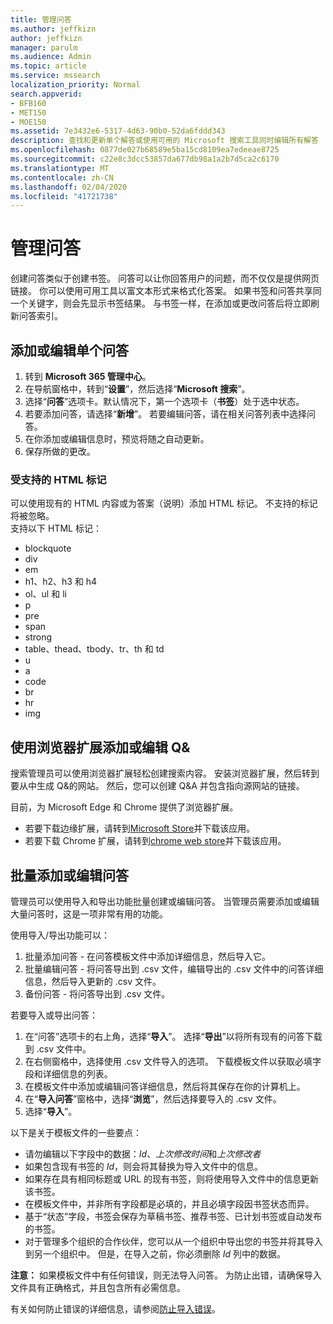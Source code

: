 ```yaml
---
title: 管理问答
ms.author: jeffkizn
author: jeffkizn
manager: parulm
ms.audience: Admin
ms.topic: article
ms.service: mssearch
localization_priority: Normal
search.appverid:
- BFB160
- MET150
- MOE150
ms.assetid: 7e3432e6-5317-4d63-90b0-52da6fddd343
description: 查找和更新单个解答或使用可用的 Microsoft 搜索工具同时编辑所有解答
ms.openlocfilehash: 0877de027b68589e5ba15cd8109ea7edeeae8725
ms.sourcegitcommit: c22e8c3dcc53857da677db98a1a2b7d5ca2c6170
ms.translationtype: MT
ms.contentlocale: zh-CN
ms.lasthandoff: 02/04/2020
ms.locfileid: "41721738"
---
```

# <a name="manage-qas"></a>管理问答

创建问答类似于创建书签。 问答可以让你回答用户的问题，而不仅仅是提供网页链接。 你可以使用可用工具以富文本形式来格式化答案。 如果书签和问答共享同一个关键字，则会先显示书签结果。 与书签一样，在添加或更改问答后将立即刷新问答索引。

## <a name="add-or-edit-a-single-qa"></a>添加或编辑单个问答

1. 转到 **Microsoft 365 管理中心**。
1. 在导航窗格中，转到“**设置**”，然后选择“**Microsoft 搜索**”。
1. 选择“**问答**”选项卡。默认情况下，第一个选项卡（**书签**）处于选中状态。
1. 若要添加问答，请选择“**新增**”。
若要编辑问答，请在相关问答列表中选择问答。
1. 在你添加或编辑信息时，预览将随之自动更新。
1. 保存所做的更改。

### <a name="supported-html-tags"></a>受支持的 HTML 标记

可以使用现有的 HTML 内容或为答案（说明）添加 HTML 标记。 不支持的标记将被忽略。  
支持以下 HTML 标记：

- blockquote
- div
- em
- h1、h2、h3 和 h4
- ol、ul 和 li
- p
- pre
- span
- strong
- table、thead、tbody、tr、th 和 td
- u
- a
- code
- br
- hr
- img

## <a name="add-or-edit-qas-using-browser-extensions"></a>使用浏览器扩展添加或编辑 Q&

搜索管理员可以使用浏览器扩展轻松创建搜索内容。 安装浏览器扩展，然后转到要从中生成 Q&的网站。 然后，您可以创建 Q&A 并包含指向源网站的链接。

目前，为 Microsoft Edge 和 Chrome 提供了浏览器扩展。

- 若要下载边缘扩展，请转到[Microsoft Store](https://www.microsoft.com/p/microsoft-search-content-creator/9nrqdbcbwq55?activetab=pivot:overviewtab)并下载该应用。
- 若要下载 Chrome 扩展，请转到[chrome web store](https://chrome.google.com/webstore/detail/microsoft-search-content/nocnablpaoeecfmfnjoheefkogmleipm)并下载该应用。

## <a name="bulk-add-or-edit-qas"></a>批量添加或编辑问答

管理员可以使用导入和导出功能批量创建或编辑问答。 当管理员需要添加或编辑大量问答时，这是一项非常有用的功能。

使用导入/导出功能可以：

1. 批量添加问答 - 在问答模板文件中添加详细信息，然后导入它。
1. 批量编辑问答 - 将问答导出到 .csv 文件，编辑导出的 .csv 文件中的问答详细信息，然后导入更新的 .csv 文件。
1. 备份问答 - 将问答导出到 .csv 文件。

若要导入或导出问答：

1. 在“问答”选项卡的右上角，选择“**导入**”。
选择“**导出**”以将所有现有的问答下载到 .csv 文件中。
1. 在右侧窗格中，选择使用 .csv 文件导入的选项。
下载模板文件以获取必填字段和详细信息的列表。
1. 在模板文件中添加或编辑问答详细信息，然后将其保存在你的计算机上。
1. 在“**导入问答**”窗格中，选择“**浏览**”，然后选择要导入的 .csv 文件。
1. 选择“**导入**”。

以下是关于模板文件的一些要点：

- 请勿编辑以下字段中的数据：*Id*、*上次修改时间*和*上次修改者*
- 如果包含现有书签的 *Id*，则会将其替换为导入文件中的信息。
- 如果存在具有相同标题或 URL 的现有书签，则将使用导入文件中的信息更新该书签。
- 在模板文件中，并非所有字段都是必填的，并且必填字段因书签状态而异。
- 基于“状态”字段，书签会保存为草稿书签、推荐书签、已计划书签或自动发布的书签。
- 对于管理多个组织的合作伙伴，您可以从一个组织中导出您的书签并将其导入到另一个组织中。 但是，在导入之前，你必须删除 *Id* 列中的数据。

**注意：** 如果模板文件中有任何错误，则无法导入问答。 为防止出错，请确保导入文件具有正确格式，并且包含所有必需信息。

有关如何防止错误的详细信息，请参阅[防止导入错误](manage-bookmarks.md#prevent-import-errors)。
